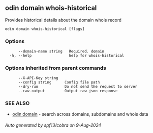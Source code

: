## odin domain whois-historical

Provides historical details about the domain whois record

```
odin domain whois-historical [flags]
```

### Options

```
      --domain-name string   Required. domain
  -h, --help                 help for whois-historical
```

### Options inherited from parent commands

```
      --X-API-Key string   
      --config string      Config file path
      --dry-run            Do not send the request to server
      --raw-output         Output raw json response
```

### SEE ALSO

* [odin domain](odin_domain.md)	 - search across domains, subdomains and whois data

###### Auto generated by spf13/cobra on 9-Aug-2024

